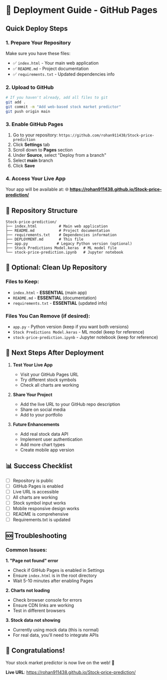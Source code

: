 # 🚀 Deployment Guide - GitHub Pages

## Quick Deploy Steps

### 1. **Prepare Your Repository**
Make sure you have these files:
- ✅ `index.html` - Your main web application
- ✅ `README.md` - Project documentation
- ✅ `requirements.txt` - Updated dependencies info

### 2. **Upload to GitHub**
```bash
# If you haven't already, add all files to git
git add .
git commit -m "Add web-based stock market predictor"
git push origin main
```

### 3. **Enable GitHub Pages**
1. Go to your repository: `https://github.com/rohan911438/Stock-price-prediction`
2. Click **Settings** tab
3. Scroll down to **Pages** section
4. Under **Source**, select "Deploy from a branch"
5. Select **main** branch
6. Click **Save**

### 4. **Access Your Live App**
Your app will be available at:
🌐 **https://rohan911438.github.io/Stock-price-prediction/**

## 📁 Repository Structure
```
Stock-price-prediction/
├── index.html          # Main web application
├── README.md           # Project documentation
├── requirements.txt    # Dependencies information
├── DEPLOYMENT.md       # This file
├── app.py             # Legacy Python version (optional)
├── Stock Predictions Model.keras  # ML model file
└── stock-price-prediction.ipynb   # Jupyter notebook
```

## 🔧 Optional: Clean Up Repository

### Files to Keep:
- `index.html` - **ESSENTIAL** (main app)
- `README.md` - **ESSENTIAL** (documentation)
- `requirements.txt` - **ESSENTIAL** (updated info)

### Files You Can Remove (if desired):
- `app.py` - Python version (keep if you want both versions)
- `Stock Predictions Model.keras` - ML model (keep for reference)
- `stock-price-prediction.ipynb` - Jupyter notebook (keep for reference)

## 🎯 Next Steps After Deployment

1. **Test Your Live App**
   - Visit your GitHub Pages URL
   - Try different stock symbols
   - Check all charts are working

2. **Share Your Project**
   - Add the live URL to your GitHub repo description
   - Share on social media
   - Add to your portfolio

3. **Future Enhancements**
   - Add real stock data API
   - Implement user authentication
   - Add more chart types
   - Create mobile app version

## 📊 Success Checklist

- [ ] Repository is public
- [ ] GitHub Pages is enabled
- [ ] Live URL is accessible
- [ ] All charts are working
- [ ] Stock symbol input works
- [ ] Mobile responsive design works
- [ ] README is comprehensive
- [ ] Requirements.txt is updated

## 🆘 Troubleshooting

### Common Issues:

**1. "Page not found" error**
- Check if GitHub Pages is enabled in Settings
- Ensure `index.html` is in the root directory
- Wait 5-10 minutes after enabling Pages

**2. Charts not loading**
- Check browser console for errors
- Ensure CDN links are working
- Test in different browsers

**3. Stock data not showing**
- Currently using mock data (this is normal)
- For real data, you'll need to integrate APIs

## 🎉 Congratulations!

Your stock market predictor is now live on the web! 🚀

**Live URL**: https://rohan911438.github.io/Stock-price-prediction/
